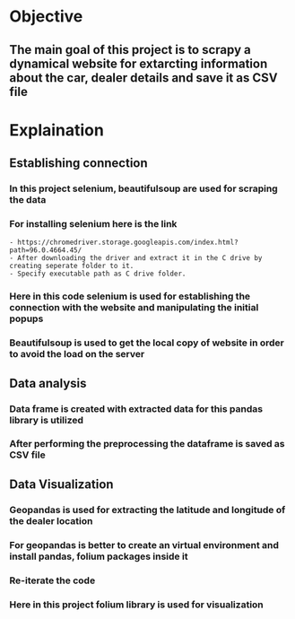 # __Objective__ 

## The main goal of this project is to scrapy a dynamical website for extarcting information about the car, dealer details and save it as CSV file

# __Explaination__

## __Establishing connection__

### In this project selenium, beautifulsoup are used for scraping the data
### For installing selenium here is the link
    - https://chromedriver.storage.googleapis.com/index.html?path=96.0.4664.45/
    - After downloading the driver and extract it in the C drive by creating seperate folder to it.
    - Specify executable path as C drive folder.
### Here in this code selenium is used for establishing the connection with the website and manipulating the initial popups
### Beautifulsoup is used to get the local copy of website in order to avoid the load on the server

## __Data analysis__

### Data frame is created with extracted data for this pandas library is utilized
### After performing the preprocessing the dataframe is saved as CSV file

## __Data Visualization__

### Geopandas is used for extracting the latitude and longitude of the dealer location
### For geopandas is better to create an virtual environment and install pandas, folium packages inside it
### Re-iterate the code
### Here in this project folium library is used for visualization
